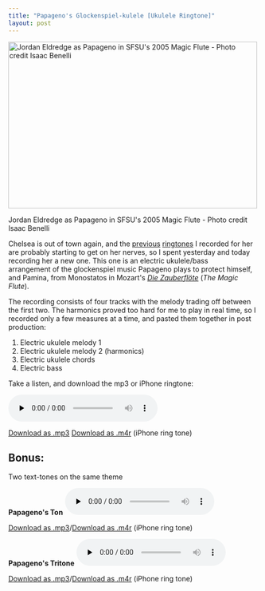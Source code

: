```yaml
---
title: "Papageno's Glockenspiel-kulele [Ukulele Ringtone]"
layout: post
---
```


<a href="{{ site.url }}/uploads/2013/05/237_519706926108_6153_n.jpg"><img class="size-large wp-image-1377" alt="Jordan Eldredge as Papageno in SFSU's 2005 Magic Flute - Photo credit Isaac Benelli" src="{{ site.url }}/uploads/2013/05/237_519706926108_6153_n-500x334.jpg" width="500" height="334" /></a>

Jordan Eldredge as Papageno in SFSU's 2005 Magic Flute - Photo credit Isaac Benelli

Chelsea is out of town again, and the <a href="{{ site.url }}/blog/the-surprise-slide-ukulele-micro-song/">previous</a> <a href="{{ site.url }}/blog/electric-ukulele-ring-tone-for-chelsea/">ringtones</a> I recorded for her are probably starting to get on her nerves, so I spent yesterday and today recording her a new one. This one is an electric ukulele/bass arrangement of the glockenspiel music Papageno plays to protect himself, and Pamina, from Monostatos in Mozart's <em><a href="http://en.wikipedia.org/wiki/The_Magic_Flute">Die Zauberflöte</a> </em>(<em>The Magic Flute</em>).

The recording consists of four tracks with the melody trading off between the first two. The harmonics proved too hard for me to play in real time, so I recorded only a few measures at a time, and pasted them together in post production:

1. Electric ukulele melody 1
2. Electric ukulele melody 2 (harmonics)
3. Electric ukulele chords
4. Electric bass

Take a listen, and download the mp3 or iPhone ringtone:

<audio id="wp_mep_2" src="{{ site.url }}/uploads/2013/05/Papagenos-Glockenspiel-kulele.mp3" type="audio/mp3"    controls="controls" preload="none"  ></audio>

<a href="{{ site.url }}/uploads/2013/05/Papagenos-Glockenspiel-kulele.mp3">Download as .mp3</a>
<a href="{{ site.url }}/uploads/2013/05/Papagenos-Glockenspiel-kulele.m4r">Download as .m4r</a> (iPhone ring tone)

<h2><strong>Bonus:</strong></h2>
<strong> </strong>Two text-tones on the same theme

<strong>Papageno's Ton</strong>
<audio id="wp_mep_3" src="{{ site.url }}/uploads/2013/05/Papagenos-Ton.mp3" type="audio/mp3"    controls="controls" preload="none"  ></audio>

<a href="{{ site.url }}/uploads/2013/05/Papagenos-Ton.mp3">Download as .mp3</a>/<a href="{{ site.url }}/uploads/2013/05/Papagenos-Ton.m4r">Download as .m4r</a> (iPhone ring tone)

<strong>Papageno's Tritone</strong>
<audio id="wp_mep_4" src="{{ site.url }}/uploads/2013/05/Papagenos-Tritone.mp3" type="audio/mp3"    controls="controls" preload="none"  ></audio>

<a href="{{ site.url }}/uploads/2013/05/Papagenos-Tritone.mp3">Download as .mp3</a>/<a href="{{ site.url }}/uploads/2013/05/Papagenos-Tritone.m4r">Download as .m4r</a> (iPhone ring tone)

